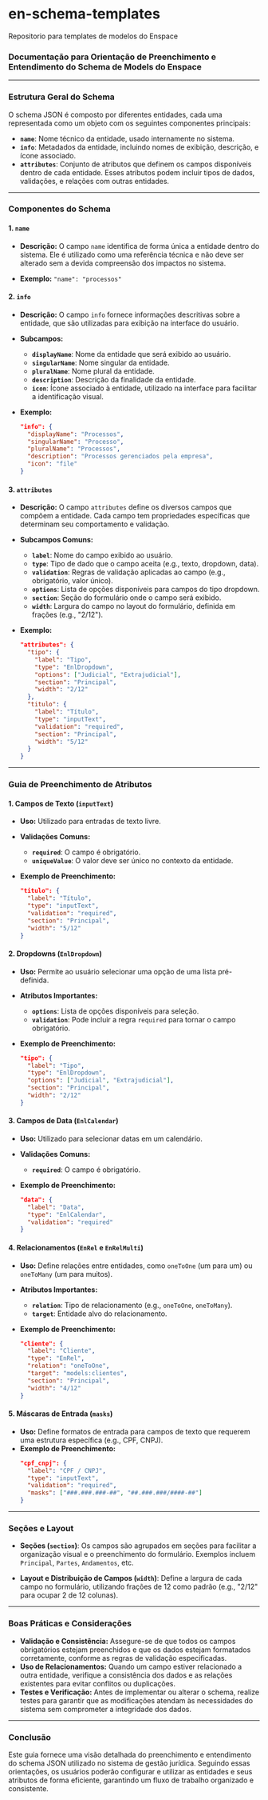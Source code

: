 # en-schema-templates
Repositorio para templates de modelos do Enspace


### **Documentação para Orientação de Preenchimento e Entendimento do Schema de Models do Enspace**

---

### **Estrutura Geral do Schema**

O schema JSON é composto por diferentes entidades, cada uma representada como um objeto com os seguintes componentes principais:

- **`name`**: Nome técnico da entidade, usado internamente no sistema.
- **`info`**: Metadados da entidade, incluindo nomes de exibição, descrição, e ícone associado.
- **`attributes`**: Conjunto de atributos que definem os campos disponíveis dentro de cada entidade. Esses atributos podem incluir tipos de dados, validações, e relações com outras entidades.

---

### **Componentes do Schema**

#### **1. `name`**

- **Descrição:** O campo `name` identifica de forma única a entidade dentro do sistema. Ele é utilizado como uma referência técnica e não deve ser alterado sem a devida compreensão dos impactos no sistema.

- **Exemplo:** `"name": "processos"`

#### **2. `info`**

- **Descrição:** O campo `info` fornece informações descritivas sobre a entidade, que são utilizadas para exibição na interface do usuário.

- **Subcampos:**
  - **`displayName`**: Nome da entidade que será exibido ao usuário.
  - **`singularName`**: Nome singular da entidade.
  - **`pluralName`**: Nome plural da entidade.
  - **`description`**: Descrição da finalidade da entidade.
  - **`icon`**: Ícone associado à entidade, utilizado na interface para facilitar a identificação visual.

- **Exemplo:**
  ```json
  "info": {
    "displayName": "Processos",
    "singularName": "Processo",
    "pluralName": "Processos",
    "description": "Processos gerenciados pela empresa",
    "icon": "file"
  }
  ```

#### **3. `attributes`**

- **Descrição:** O campo `attributes` define os diversos campos que compõem a entidade. Cada campo tem propriedades específicas que determinam seu comportamento e validação.

- **Subcampos Comuns:**
  - **`label`**: Nome do campo exibido ao usuário.
  - **`type`**: Tipo de dado que o campo aceita (e.g., texto, dropdown, data).
  - **`validation`**: Regras de validação aplicadas ao campo (e.g., obrigatório, valor único).
  - **`options`**: Lista de opções disponíveis para campos do tipo dropdown.
  - **`section`**: Seção do formulário onde o campo será exibido.
  - **`width`**: Largura do campo no layout do formulário, definida em frações (e.g., "2/12").

- **Exemplo:**
  ```json
  "attributes": {
    "tipo": {
      "label": "Tipo",
      "type": "EnlDropdown",
      "options": ["Judicial", "Extrajudicial"],
      "section": "Principal",
      "width": "2/12"
    },
    "titulo": {
      "label": "Título",
      "type": "inputText",
      "validation": "required",
      "section": "Principal",
      "width": "5/12"
    }
  }
  ```

---

### **Guia de Preenchimento de Atributos**

#### **1. Campos de Texto (`inputText`)**

- **Uso:** Utilizado para entradas de texto livre.
- **Validações Comuns:**
  - **`required`**: O campo é obrigatório.
  - **`uniqueValue`**: O valor deve ser único no contexto da entidade.

- **Exemplo de Preenchimento:**
  ```json
  "titulo": {
    "label": "Título",
    "type": "inputText",
    "validation": "required",
    "section": "Principal",
    "width": "5/12"
  }
  ```

#### **2. Dropdowns (`EnlDropdown`)**

- **Uso:** Permite ao usuário selecionar uma opção de uma lista pré-definida.
- **Atributos Importantes:**
  - **`options`**: Lista de opções disponíveis para seleção.
  - **`validation`**: Pode incluir a regra `required` para tornar o campo obrigatório.

- **Exemplo de Preenchimento:**
  ```json
  "tipo": {
    "label": "Tipo",
    "type": "EnlDropdown",
    "options": ["Judicial", "Extrajudicial"],
    "section": "Principal",
    "width": "2/12"
  }
  ```

#### **3. Campos de Data (`EnlCalendar`)**

- **Uso:** Utilizado para selecionar datas em um calendário.
- **Validações Comuns:**
  - **`required`**: O campo é obrigatório.

- **Exemplo de Preenchimento:**
  ```json
  "data": {
    "label": "Data",
    "type": "EnlCalendar",
    "validation": "required"
  }
  ```

#### **4. Relacionamentos (`EnRel` e `EnRelMulti`)**

- **Uso:** Define relações entre entidades, como `oneToOne` (um para um) ou `oneToMany` (um para muitos).
- **Atributos Importantes:**
  - **`relation`**: Tipo de relacionamento (e.g., `oneToOne`, `oneToMany`).
  - **`target`**: Entidade alvo do relacionamento.

- **Exemplo de Preenchimento:**
  ```json
  "cliente": {
    "label": "Cliente",
    "type": "EnRel",
    "relation": "oneToOne",
    "target": "models:clientes",
    "section": "Principal",
    "width": "4/12"
  }
  ```

#### **5. Máscaras de Entrada (`masks`)**

- **Uso:** Define formatos de entrada para campos de texto que requerem uma estrutura específica (e.g., CPF, CNPJ).
- **Exemplo de Preenchimento:**
  ```json
  "cpf_cnpj": {
    "label": "CPF / CNPJ",
    "type": "inputText",
    "validation": "required",
    "masks": ["###.###.###-##", "##.###.###/####-##"]
  }
  ```

---

### **Seções e Layout**

- **Seções (`section`)**: Os campos são agrupados em seções para facilitar a organização visual e o preenchimento do formulário. Exemplos incluem `Principal`, `Partes`, `Andamentos`, etc.
  
- **Layout e Distribuição de Campos (`width`)**: Define a largura de cada campo no formulário, utilizando frações de 12 como padrão (e.g., "2/12" para ocupar 2 de 12 colunas).

---

### **Boas Práticas e Considerações**

- **Validação e Consistência:** Assegure-se de que todos os campos obrigatórios estejam preenchidos e que os dados estejam formatados corretamente, conforme as regras de validação especificadas.
- **Uso de Relacionamentos:** Quando um campo estiver relacionado a outra entidade, verifique a consistência dos dados e as relações existentes para evitar conflitos ou duplicações.
- **Testes e Verificação:** Antes de implementar ou alterar o schema, realize testes para garantir que as modificações atendam às necessidades do sistema sem comprometer a integridade dos dados.

---

### **Conclusão**

Este guia fornece uma visão detalhada do preenchimento e entendimento do schema JSON utilizado no sistema de gestão jurídica. Seguindo essas orientações, os usuários poderão configurar e utilizar as entidades e seus atributos de forma eficiente, garantindo um fluxo de trabalho organizado e consistente.
